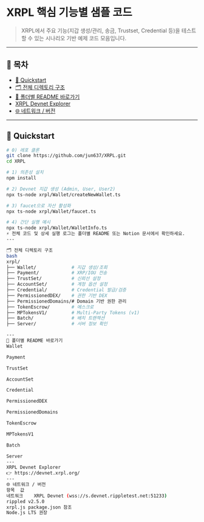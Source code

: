 # XRPL 핵심 기능별 샘플 코드

> XRPL에서 주요 기능(지갑 생성/관리, 송금, Trustset, Credential 등)을 테스트할 수 있는 시나리오 기반 예제 코드 모음입니다.

---

## 📑 목차
- [🚀 Quickstart](#-quickstart)
- [🗂️ 전체 디렉토리 구조](#-전체-디렉토리-구조)
- [📂 폴더별 README 바로가기](#-폴더별-readme-바로가기)
- [XRPL Devnet Explorer](#xrpl-devnet-explorer)
- [🌐 네트워크 / 버전](#-네트워크--버전)

---

## 🚀 Quickstart

```bash
# 0) 레포 클론
git clone https://github.com/jun637/XRPL.git
cd XRPL

# 1) 의존성 설치
npm install

# 2) Devnet 지갑 생성 (Admin, User, User2)
npx ts-node xrpl/Wallet/createNewWallet.ts

# 3) faucet으로 자산 활성화
npx ts-node xrpl/Wallet/faucet.ts

# 4) 간단 실행 예시
npx ts-node xrpl/Wallet/WalletInfo.ts
⚡ 전체 코드 및 상세 실행 로그는 폴더별 README 또는 Notion 문서에서 확인하세요.
---

🗂️ 전체 디렉토리 구조
bash
xrpl/
├── Wallet/             # 지갑 생성/조회
├── Payment/            # XRP/IOU 전송
├── TrustSet/           # 신뢰선 설정
├── AccountSet/         # 계정 옵션 설정
├── Credential/         # Credential 발급/검증
├── PermissionedDEX/    # 권한 기반 DEX
├── PermissionedDomains/# Domain 기반 권한 관리
├── TokenEscrow/        # 에스크로
├── MPTokensV1/         # Multi-Party Tokens (v1)
├── Batch/              # 배치 트랜잭션
├── Server/             # 서버 정보 확인

---
📂 폴더별 README 바로가기
Wallet

Payment

TrustSet

AccountSet

Credential

PermissionedDEX

PermissionedDomains

TokenEscrow

MPTokensV1

Batch

Server
---
XRPL Devnet Explorer
👉 https://devnet.xrpl.org/
---
🌐 네트워크 / 버전
항목	값
네트워크	XRPL Devnet (wss://s.devnet.rippletest.net:51233)
rippled	v2.5.0
xrpl.js	package.json 참조
Node.js	LTS 권장
